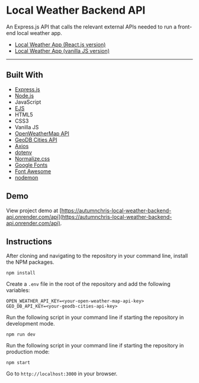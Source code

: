 # Local Weather Backend API

An Express.js API that calls the relevant external APIs needed to run a front-end local weather app.

* [Local Weather App (React.js version)](https://github.com/autumnchris/local-weather-app-reactjs)
* [Local Weather App (vanilla JS version)](https://github.com/autumnchris/local-weather-app-vanilla-js)

---

## Built With
* [Express.js](https://expressjs.com)
* [Node.js](https://nodejs.org/en)
* JavaScript
* [EJS](https://ejs.co)
* HTML5
* CSS3
* Vanilla JS
* [OpenWeatherMap API](https://openweathermap.org)
* [GeoDB Cities API](https://rapidapi.com/wirefreethought/api/geodb-cities)
* [Axios](https://axios-http.com)
* [dotenv](https://github.com/motdotla/dotenv)
* [Normalize.css](https://necolas.github.io/normalize.css)
* [Google Fonts](https://fonts.google.com)
* [Font Awesome](https://fontawesome.com)
* [nodemon](https://nodemon.io)

## Demo

View project demo at [https://autumnchris-local-weather-backend-api.onrender.com/api](https://autumnchris-local-weather-backend-api.onrender.com/api).

## Instructions

After cloning and navigating to the repository in your command line, install the NPM packages.
```
npm install
```

Create a `.env` file in the root of the repository and add the following variables:
```
OPEN_WEATHER_API_KEY=<your-open-weather-map-api-key>
GEO_DB_API_KEY=<your-geodb-cities-api-key>
```

Run the following script in your command line if starting the repository in development mode.
```
npm run dev
```

Run the following script in your command line if starting the repository in production mode:
```
npm start
```

Go to `http://localhost:3000` in your browser.